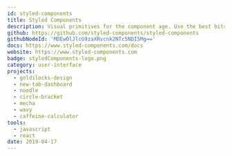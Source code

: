 ```yaml
---
id: styled-components
title: Styled Components
description: Visual primitives for the component age. Use the best bits of ES6 and CSS to style your apps without stress.
github: https://github.com/styled-components/styled-components
githubNodeId: 'MDEwOlJlcG9zaXRvcnk2NTc5NDI5Mg=='
docs: https://www.styled-components.com/docs
website: https://www.styled-components.com
badge: styledComponents-logo.png
category: user-interface
projects:
  - goldilocks-design
  - new-tab-dashboard
  - noodle
  - circle-bracket
  - mecha
  - wavy
  - caffeine-calculator
tools: 
  - javascript
  - react
date: 2019-04-17
---
```

